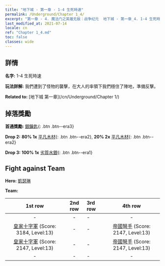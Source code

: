 ```yaml
---
title: "地下城 - 第一章 - 1-4 生死時速"
permalink: /Underground/Chapter 1_4/
excerpt: "第一章 - 4. 魔法门之英雄无敌：战争纪元  地下城 - 第一章_4. 1-4 生死時速"
last_modified_at: 2021-07-14
locale: cn
ref: "Chapter 1_4.md"
toc: false
classes: wide
---
```


## 詳情

 **名字:** 1-4 生死時速

 **玩法詳解:**       我們遭到了怪物的襲擊，在大人的率領下我們穩住了陣地，準備反擊。

 **Related to:** [地下城 第一章](/cn/Underground/Chapter 1/)

## 掉落獎勵

 **首通獎勵:** [銀鑰匙](/cn/Items/con_693/){: .btn .btn--era3}

 **Drop 2:** **80% 1x** [平凡木材](/cn/Items/mat_7/){: .btn .btn--era2}, **20% 2x** [平凡木材](/cn/Items/mat_7/){: .btn .btn--era2}

 **Drop 3:** **100% 1x** [劣質水銀](/cn/Items/mat_2/){: .btn .btn--era1}


## Fight against Team
 **Hero:** [凱瑟琳](/cn/heroes/Catherine/)

 **Team:**


  | 1st row | 2nd row | 3rd row | 4th row |
  |:----:|:----:|:----|:----:|
  | - | - | - | - |
  | [皇家十字軍](/cn/units/Swordsman/) (Score: 3184, Level:13)  | - | - | [帝國弩手](/cn/units/Marksman/) (Score: 2147, Level:13)  |
  | [皇家十字軍](/cn/units/Swordsman/) (Score: 2147, Level:13)  | - | - | [帝國弩手](/cn/units/Marksman/) (Score: 2147, Level:13)  |
  | - | - | - | - |



